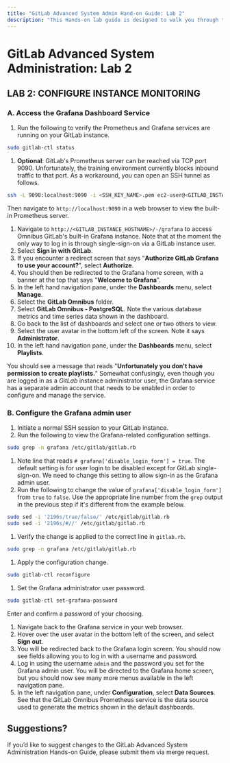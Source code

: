 ```yaml
---
title: "GitLab Advanced System Admin Hand-on Guide: Lab 2"
description: "This Hands-on lab guide is designed to walk you through the lab exercises used in the GitLab Advanced System Administration course."
---
```

# GitLab Advanced System Administration: Lab 2



## LAB 2: CONFIGURE INSTANCE MONITORING

### A. Access the Grafana Dashboard Service

1. Run the following to verify the Prometheus and Grafana services are running on your GitLab instance.

```bash
sudo gitlab-ctl status
```

1. **Optional**: GitLab's Prometheus server can be reached via TCP port 9090. Unfortunately, the training environment currently blocks inbound traffic to that port. As a workaround, you can open an SSH tunnel as follows.

```bash
ssh -L 9090:localhost:9090 -i <SSH_KEY_NAME>.pem ec2-user@<GITLAB_INSTANCE_HOSTNAME>
```

Then navigate to `http://localhost:9090` in a web browser to view the built-in Prometheus server.
1. Navigate to `http://<GITLAB_INSTANCE_HOSTNAME>/-/grafana` to access Omnibus GitLab's built-in Grafana instance.
Note that at the moment the only way to log in is through single-sign-on via a GitLab instance user.
1. Select **Sign in with GitLab**.
1. If you encounter a redirect screen that says "**Authorize GitLab Grafana to use your account?**", select **Authorize**.
1. You should then be redirected to the Grafana home screen, with a banner at the top that says "**Welcome to Grafana**".
1. In the left hand navigation pane, under the **Dashboards** menu, select **Manage**.
1. Select the **GitLab Omnibus** folder.
1. Select **GitLab Omnibus - PostgreSQL**. Note the various database metrics and time series data shown in the dashboard.
1. Go back to the list of dashboards and select one or two others to view.
1. Select the user avatar in the bottom left of the screen. Note it says **Administrator**.
1. In the left hand navigation pane, under the **Dashboards** menu, select **Playlists**.

You should see a message that reads "**Unfortunately you don't have permission to create playlists.**" Somewhat confusingly, even though you are logged in as a *GitLab* instance administrator user, the Grafana service has a separate admin account that needs to be enabled in order to configure and manage the service.

### B. Configure the Grafana admin user

1. Initiate a normal SSH session to your GitLab instance.
1. Run the following to view the Grafana-related configuration settings.

```bash
sudo grep -n grafana /etc/gitlab/gitlab.rb
```

1. Note line that reads `# grafana['disable_login_form'] = true`. The default setting is for user login to be disabled except for GitLab single-sign-on. We need to change this setting to allow sign-in as the Grafana admin user.
1. Run the following to change the value of `grafana['disable_login_form']` from `true` to `false`. Use the appropriate line number from the `grep` output in the previous step if it's different from the example below.

```bash
sudo sed -i '2196s/true/false/' /etc/gitlab/gitlab.rb
sudo sed -i '2196s/#//' /etc/gitlab/gitlab.rb
```

1. Verify the change is applied to the correct line in `gitlab.rb`.

```bash
sudo grep -n grafana /etc/gitlab/gitlab.rb
```

1. Apply the configuration change.

```bash
sudo gitlab-ctl reconfigure
```

1. Set the Grafana administrator user password.

```bash
sudo gitlab-ctl set-grafana-password
```

Enter and confirm a password of your choosing.
1. Navigate back to the Grafana service in your web browser.
1. Hover over the user avatar in the bottom left of the screen, and select **Sign out**.
1. You will be redirected back to the Grafana login screen. You should now see fields allowing you to log in with a username and password.
1. Log in using the username `admin` and the password you set for the Grafana admin user. You will be directed to the Grafana home screen, but you should now see many more menus available in the left navigation pane.
1. In the left navigation pane, under **Configuration**, select **Data Sources**. See that the GitLab Omnibus Prometheus service is the data source used to generate the metrics shown in the default dashboards.

## Suggestions?

If you’d like to suggest changes to the GitLab Advanced System Administration Hands-on Guide, please submit them via merge request.
